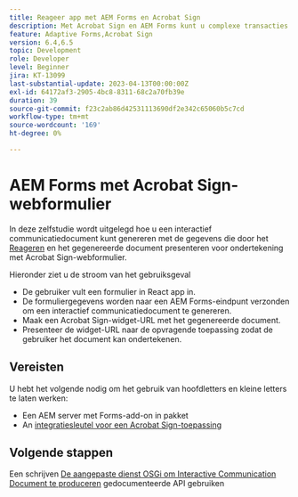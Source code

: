 ```yaml
---
title: Reageer app met AEM Forms en Acrobat Sign
description: Met Acrobat Sign en AEM Forms kunt u complexe transacties automatiseren en juridische e-handtekeningen opnemen als onderdeel van een naadloze digitale ervaring.
feature: Adaptive Forms,Acrobat Sign
version: 6.4,6.5
topic: Development
role: Developer
level: Beginner
jira: KT-13099
last-substantial-update: 2023-04-13T00:00:00Z
exl-id: 64172af3-2905-4bc8-8311-68c2a70fb39e
duration: 39
source-git-commit: f23c2ab86d42531113690df2e342c65060b5c7cd
workflow-type: tm+mt
source-wordcount: '169'
ht-degree: 0%

---
```


# AEM Forms met Acrobat Sign-webformulier


In deze zelfstudie wordt uitgelegd hoe u een interactief communicatiedocument kunt genereren met de gegevens die door het [Reageren](https://react.dev/) en het gegenereerde document presenteren voor ondertekening met Acrobat Sign-webformulier.

Hieronder ziet u de stroom van het gebruiksgeval

* De gebruiker vult een formulier in React app in.
* De formuliergegevens worden naar een AEM Forms-eindpunt verzonden om een interactief communicatiedocument te genereren.
* Maak een Acrobat Sign-widget-URL met het gegenereerde document.
* Presenteer de widget-URL naar de opvragende toepassing zodat de gebruiker het document kan ondertekenen.

## Vereisten

U hebt het volgende nodig om het gebruik van hoofdletters en kleine letters te laten werken:

* Een AEM server met Forms-add-on in pakket
* An [integratiesleutel voor een Acrobat Sign-toepassing](https://helpx.adobe.com/sign/kb/how-to-create-an-integration-key.html)

## Volgende stappen

Een schrijven [De aangepaste dienst OSGi om Interactive Communication Document te produceren](./create-ic-document.md) gedocumenteerde API gebruiken
